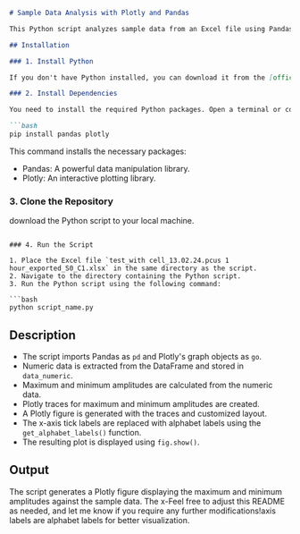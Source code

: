 
```markdown
# Sample Data Analysis with Plotly and Pandas

This Python script analyzes sample data from an Excel file using Pandas for data manipulation and Plotly for data visualization. The script reads the data from an Excel file named `test_with cell_13.02.24.pcus 1 hour_exported_S0_C1.xlsx`.

## Installation

### 1. Install Python

If you don't have Python installed, you can download it from the [official website](https://www.python.org/downloads/). Ensure that Python is added to your system's PATH during installation.

### 2. Install Dependencies

You need to install the required Python packages. Open a terminal or command prompt and run the following command:

```bash
pip install pandas plotly
```

This command installs the necessary packages:

- Pandas: A powerful data manipulation library.
- Plotly: An interactive plotting library.

### 3. Clone the Repository

download the Python script to your local machine.


```

### 4. Run the Script

1. Place the Excel file `test_with cell_13.02.24.pcus 1 hour_exported_S0_C1.xlsx` in the same directory as the script.
2. Navigate to the directory containing the Python script.
3. Run the Python script using the following command:

```bash
python script_name.py
```



## Description

- The script imports Pandas as `pd` and Plotly's graph objects as `go`.
- Numeric data is extracted from the DataFrame and stored in `data_numeric`.
- Maximum and minimum amplitudes are calculated from the numeric data.
- Plotly traces for maximum and minimum amplitudes are created.
- A Plotly figure is generated with the traces and customized layout.
- The x-axis tick labels are replaced with alphabet labels using the `get_alphabet_labels()` function.
- The resulting plot is displayed using `fig.show()`.

## Output

The script generates a Plotly figure displaying the maximum and minimum amplitudes against the sample data. The x-Feel free to adjust this README as needed, and let me know if you require any further modifications!axis labels are  alphabet labels for better visualization.

